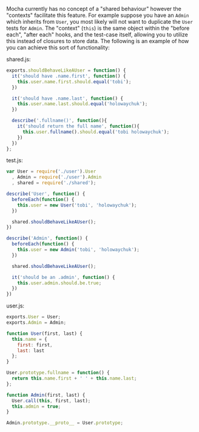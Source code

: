 Mocha currently has no concept of a "shared behaviour" however the "contexts" facilitate this feature. For example suppose you have an `Admin` which inherits from `User`, you most likely will not want to duplicate the `User` tests for `Admin`. The "context" (`this`) is the same object within the "before each", "after each" hooks, and the test-case itself, allowing you to utilize this instead of closures to store data. The following is an example of how you can achieve this sort of functionality:

shared.js:

```js
exports.shouldBehaveLikeAUser = function() {
  it('should have .name.first', function() {
    this.user.name.first.should.equal('tobi');
  })

  it('should have .name.last', function() {
    this.user.name.last.should.equal('holowaychuk');
  })

  describe('.fullname()', function(){
    it('should return the full name', function(){
      this.user.fullname().should.equal('tobi holowaychuk');
    })
  })
};
```

test.js:

```js
var User = require('./user').User
  , Admin = require('./user').Admin
  , shared = require('./shared');

describe('User', function() {
  beforeEach(function() {
    this.user = new User('tobi', 'holowaychuk');
  })

  shared.shouldBehaveLikeAUser();
})

describe('Admin', function() {
  beforeEach(function() {
    this.user = new Admin('tobi', 'holowaychuk');
  })

  shared.shouldBehaveLikeAUser();

  it('should be an .admin', function() {
    this.user.admin.should.be.true;
  })
})
```

user.js:

```js
exports.User = User;
exports.Admin = Admin;

function User(first, last) {
  this.name = {
    first: first,
    last: last
  };
}

User.prototype.fullname = function() {
  return this.name.first + ' ' + this.name.last;
};

function Admin(first, last) {
  User.call(this, first, last);
  this.admin = true;
}

Admin.prototype.__proto__ = User.prototype;
```